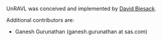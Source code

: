 UnRAVL was conceived and implemented by [David Biesack](https://github.com/DavidBiesack).

Additional contributors are:
* Ganesh Gurunathan (ganesh.gurunathan at sas.com)
